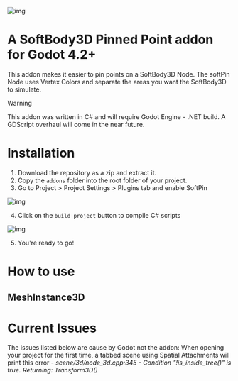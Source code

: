 ![img](https://i.imgur.com/1SrS3BG.gif)

# A SoftBody3D Pinned Point addon for Godot 4.2+
This addon makes it easier to pin points on a SoftBody3D Node. The softPin Node uses Vertex Colors and separate the areas you want the SoftBody3D to simulate.
> [!WARNING]
> This addon was written in C# and will require Godot Engine - .NET build. A GDScript overhaul will come in the near future.  
# Installation
1. Download the repository as a zip and extract it.
2. Copy the `addons` folder into the root folder of your project.
3. Go to Project > Project Settings > Plugins tab and enable SoftPin

![img](https://i.imgur.com/yX16MdL.png) 

4. Click on the `build project` button to compile C# scripts

![img](https://i.imgur.com/WRO9M6b.png)

5. You're ready to go!

# How to use

## MeshInstance3D

# Current Issues
The issues listed below are cause by Godot not the addon:
When opening your project for the first time, a tabbed scene using Spatial Attachments will print this error - _scene/3d/node_3d.cpp:345 - Condition "!is_inside_tree()" is true. Returning: Transform3D()_
